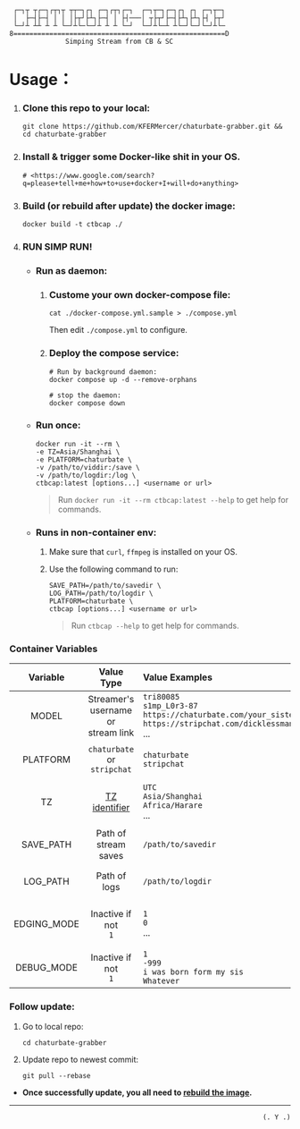 ```
 ┌─┐┬ ┬┌─┐┌┬┐┬ ┬┬─┐┌┐ ┌─┐┌┬┐┌─┐  ┌─┐┬─┐┌─┐┌┐ ┌┐ ┌─┐┬─┐
 │  ├─┤├─┤ │ │ │├┬┘├┴┐├─┤ │ ├┤───│ ┬├┬┘├─┤├┴┐├┴┐├┤ ├┬┘
 └─┘┴ ┴┴ ┴ ┴ └─┘┴└─└─┘┴ ┴ ┴ └─┘  └─┘┴└─┴ ┴└─┘└─┘└─┘┴└─
8=====================================================D
              Simping Stream from CB & SC
```

# Usage：

  1. ### Clone this repo to your local:

      ```shell
      git clone https://github.com/KFERMercer/chaturbate-grabber.git && cd chaturbate-grabber
      ```

  2. ### Install & trigger some Docker-like shit in your OS.

      ```shell
      # <https://www.google.com/search?q=please+tell+me+how+to+use+docker+I+will+do+anything>
      ```

  3. ### Build (or rebuild after update) the docker image:

      ```shell
      docker build -t ctbcap ./
      ```

  4. ### RUN SIMP RUN!

     - ### Run as daemon:

       1. ### Custome your own docker-compose file:

          ```shell
          cat ./docker-compose.yml.sample > ./compose.yml
          ```
          Then edit `./compose.yml` to configure.

       2. ### Deploy the compose service:

          ```shell
          # Run by background daemon:
          docker compose up -d --remove-orphans

          # stop the daemon:
          docker compose down
          ```

     - ### Run once:

        ```shell
        docker run -it --rm \
        -e TZ=Asia/Shanghai \
        -e PLATFORM=chaturbate \
        -v /path/to/viddir:/save \
        -v /path/to/logdir:/log \
        ctbcap:latest [options...] <username or url>
        ```

        > Run `docker run -it --rm ctbcap:latest --help` to get help for commands.

     - ### Runs in non-container env:

       1. Make sure that `curl`, `ffmpeg` is installed on your OS.

       2. Use the following command to run:

          ```shell
          SAVE_PATH=/path/to/savedir \
          LOG_PATH=/path/to/logdir \
          PLATFORM=chaturbate \
          ctbcap [options...] <username or url>
          ```

          > Run `ctbcap --help` to get help for commands.


### Container Variables

|  Variable | Value Type | Value Examples | Default | Necessary to Change |
| :-: | :-: | :- | :-: | :-: |
| MODEL | Streamer's username <br> or <br> stream link | `tri80085` <br> `s1mp_L0r3-87` <br> `https://chaturbate.com/your_sister` <br> `https://stripchat.com/dicklessman` <br> ... | - | Yes |
| PLATFORM | `chaturbate`  <br> or <br> `stripchat` | `chaturbate` <br> `stripchat` | `chaturbate` | Yes <br> if not Chaturbate |
| TZ | [TZ identifier](https://en.wikipedia.org/wiki/List_of_tz_database_time_zones#List) | `UTC` <br> `Asia/Shanghai` <br> `Africa/Harare` <br> ... | `UTC` | No <br> if you [live in Greenwich](https://www.royalgreenwich.gov.uk/info/200258/parking_transport_and_streets/810/find_a_public_toilet_in_royal_greenwich) |
| SAVE_PATH | Path of stream saves | `/path/to/savedir` | `/viddir` | No <br> if runs in Docker |
| LOG_PATH | Path of logs | `/path/to/logdir` | `/logdir` | No <br> if runs in Docker |
| EDGING_MODE | Inactive if not <br> `1` | `1` <br> `0` <br> ... | `uncles make me pee white` | No <br> if simping <br> less ~5 sluts |
| DEBUG_MODE | Inactive if not <br> `1` | `1` <br> `-999` <br> `i was born form my sis` <br> `Whatever` | `your mom is so hot` | No |

### Follow update:

1. Go to local repo:

    ```shell
    cd chaturbate-grabber
    ```

2. Update repo to newest commit:

    ```shell
    git pull --rebase
    ```

- **Once successfully update, you all need to [rebuild the image](#build-or-rebuild-after-update-the-docker-image).**

---

<p align="right"><code>(. Y .)</code></p>

